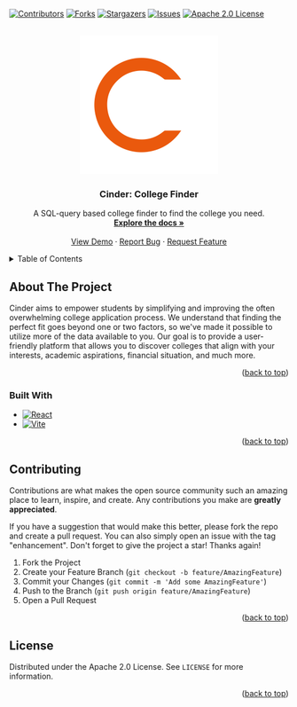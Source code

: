 <a name="readme-top"></a>

[![Contributors][contributors-shield]][contributors-url]
[![Forks][forks-shield]][forks-url]
[![Stargazers][stars-shield]][stars-url]
[![Issues][issues-shield]][issues-url]
[![Apache 2.0 License][license-shield]][license-url]
<!-- [![LinkedIn][linkedin-shield]][linkedin-url] -->

<!-- PROJECT LOGO -->
<br />
<div align="center">
  <a href="https://github.com/crsche/cinder">
    <img src="/client/src/assets/cinder-light.svg" alt="Logo" width="250" height="250">
  </a>

<h3 align="center">Cinder: College Finder</h3>

  <p align="center">
    A SQL-query based college finder to find the college you need.
    <br />
    <a href="https://github.com/crsche/cinder"><strong>Explore the docs »</strong></a>
    <br />
    <br />
    <a href="https://github.com/crsche/cinder">View Demo</a>
    ·
    <a href="https://github.com/crsche/cinder/issues/new?labels=bug&template=bug-report---.md">Report Bug</a>
    ·
    <a href="https://github.com/crsche/cinder/issues/new?labels=enhancement&template=feature-request---.md">Request Feature</a>
  </p>
</div>

<!-- TABLE OF CONTENTS -->
<details>
  <summary>Table of Contents</summary>
  <ol>
    <li>
      <a href="#about-the-project">About The Project</a>
      <ul>
        <li><a href="#built-with">Built With</a></li>
      </ul>
    </li>
<!--     <li>
      <a href="#getting-started">Getting Started</a>
      <ul>
        <li><a href="#prerequisites">Prerequisites</a></li>
        <li><a href="#installation">Installation</a></li>
      </ul>
    </li>
    <li><a href="#usage">Usage</a></li>
    <li><a href="#roadmap">Roadmap</a></li> -->
    <li><a href="#contributing">Contributing</a></li>
    <li><a href="#license">License</a></li>
<!--     <li><a href="#contact">Contact</a></li>
    <li><a href="#acknowledgments">Acknowledgments</a></li> -->
  </ol>
</details>



<!-- ABOUT THE PROJECT -->
## About The Project

<!-- [![Product Name Screen Shot][product-screenshot]](https://example.com) -->

Cinder aims to empower students by simplifying and improving the often overwhelming college application process. We understand that finding the perfect fit goes beyond one or two factors, so we've made it possible to utilize more of the data available to you. Our goal is to provide a user-friendly platform that allows you to discover colleges that align with your interests, academic aspirations, financial situation, and much more.

<p align="right">(<a href="#readme-top">back to top</a>)</p>



### Built With

* [![React][React.js]][React-url]
* [![Vite][ViteJS.dev]][ViteJS-url]

<p align="right">(<a href="#readme-top">back to top</a>)</p>


<!-- GETTING STARTED -->
<!-- BIG BLOCK COMMENT
## Getting Started

This is an example of how you may give instructions on setting up your project locally.
To get a local copy up and running follow these simple example steps.

### Prerequisites

This is an example of how to list things you need to use the software and how to install them.
* npm
  ```sh
  npm install npm@latest -g
  ```

### Installation

1. Get a free API Key at [https://example.com](https://example.com)
2. Clone the repo
   ```sh
   git clone https://github.com/crsche/cinder.git
   ```
3. Install NPM packages
   ```sh
   npm install
   ```
4. Enter your API in `config.js`
   ```js
   const API_KEY = 'ENTER YOUR API';
   ```

<p align="right">(<a href="#readme-top">back to top</a>)</p>



<!-- USAGE EXAMPLES -->
<!--
## Usage

Use this space to show useful examples of how a project can be used. Additional screenshots, code examples and demos work well in this space. You may also link to more resources.

_For more examples, please refer to the [Documentation](https://example.com)_

<p align="right">(<a href="#readme-top">back to top</a>)</p>



<!-- ROADMAP -->
<!--
## Roadmap

- [ ] Feature 1
- [ ] Feature 2
- [ ] Feature 3
    - [ ] Nested Feature

See the [open issues](https://github.com/crsche/cinder/issues) for a full list of proposed features (and known issues).

<p align="right">(<a href="#readme-top">back to top</a>)</p>
CLOSE BLOCK COMMENT -->



<!-- CONTRIBUTING -->
## Contributing

Contributions are what makes the open source community such an amazing place to learn, inspire, and create. Any contributions you make are **greatly appreciated**.

If you have a suggestion that would make this better, please fork the repo and create a pull request. You can also simply open an issue with the tag "enhancement".
Don't forget to give the project a star! Thanks again!

1. Fork the Project
2. Create your Feature Branch (`git checkout -b feature/AmazingFeature`)
3. Commit your Changes (`git commit -m 'Add some AmazingFeature'`)
4. Push to the Branch (`git push origin feature/AmazingFeature`)
5. Open a Pull Request

<p align="right">(<a href="#readme-top">back to top</a>)</p>


<!-- LICENSE -->
## License

Distributed under the Apache 2.0 License. See `LICENSE` for more information.

<p align="right">(<a href="#readme-top">back to top</a>)</p>



<!-- CONTACT -->
<!--
## Contact

Your Name - [@twitter_handle](https://twitter.com/twitter_handle) - email@email_client.com

Project Link: [https://github.com/crsche/cinder](https://github.com/crsche/cinder)

<p align="right">(<a href="#readme-top">back to top</a>)</p>



<!-- ACKNOWLEDGMENTS -->
<!--
## Acknowledgments

* []()
* []()
* []()

<p align="right">(<a href="#readme-top">back to top</a>)</p>



<!-- MARKDOWN LINKS & IMAGES -->
<!-- https://www.markdownguide.org/basic-syntax/#reference-style-links -->
[contributors-shield]: https://img.shields.io/github/contributors/crsche/cinder.svg?style=for-the-badge
[contributors-url]: https://github.com/crsche/cinder/graphs/contributors
[forks-shield]: https://img.shields.io/github/forks/crsche/cinder.svg?style=for-the-badge
[forks-url]: https://github.com/crsche/cinder/network/members
[stars-shield]: https://img.shields.io/github/stars/crsche/cinder.svg?style=for-the-badge
[stars-url]: https://github.com/crsche/cinder/stargazers
[issues-shield]: https://img.shields.io/github/issues/crsche/cinder.svg?style=for-the-badge
[issues-url]: https://github.com/crsche/cinder/issues
[license-shield]: https://img.shields.io/github/license/crsche/cinder.svg?style=for-the-badge
[license-url]: https://github.com/crsche/cinder/blob/master/LICENSE
[linkedin-shield]: https://img.shields.io/badge/-LinkedIn-black.svg?style=for-the-badge&logo=linkedin&colorB=555
[linkedin-url]: https://linkedin.com/in/linkedin_username
[product-screenshot]: images/screenshot.png
[React.js]: https://img.shields.io/badge/React-20232A?style=for-the-badge&logo=react&logoColor=61DAFB
[React-url]: https://reactjs.org/
[ViteJS.dev]: https://img.shields.io/badge/vite-0769AD?style=for-the-badge&logo=vite
[ViteJS-url]: https://vitejs.dev/
